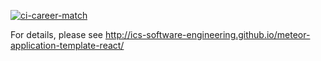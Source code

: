 [![ci-career-match](https://github.com/career-match/career-match/actions/workflows/ci.yml/badge.svg?branch=main)](https://github.com/career-match/career-match/actions/workflows/ci.yml)

For details, please see http://ics-software-engineering.github.io/meteor-application-template-react/
